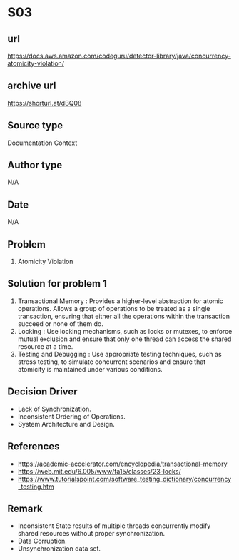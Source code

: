 # S03

## url
https://docs.aws.amazon.com/codeguru/detector-library/java/concurrency-atomicity-violation/

## archive url
https://shorturl.at/dBQ08

## Source type
Documentation Context

## Author type
N/A

## Date
N/A

## Problem
1. Atomicity Violation

## Solution for problem 1
1. Transactional Memory : Provides a higher-level abstraction for atomic operations. Allows a group of operations to be treated as a single transaction, ensuring that either all the operations within the transaction succeed or none of them do.
2. Locking : Use locking mechanisms, such as locks or mutexes, to enforce mutual exclusion and ensure that only one thread can access the shared resource at a time.
3. Testing and Debugging : Use appropriate testing techniques, such as stress testing, to simulate concurrent scenarios and ensure that atomicity is maintained under various conditions.

## Decision Driver
- Lack of Synchronization.
- Inconsistent Ordering of Operations.
- System Architecture and Design.

## References 
- https://academic-accelerator.com/encyclopedia/transactional-memory
- https://web.mit.edu/6.005/www/fa15/classes/23-locks/
- https://www.tutorialspoint.com/software_testing_dictionary/concurrency_testing.htm

## Remark
- Inconsistent State results of multiple threads concurrently modify shared resources without proper synchronization.
- Data Corruption.
- Unsynchronization data set.
